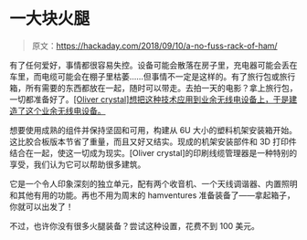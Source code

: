 # 一大块火腿

> 原文：<https://hackaday.com/2018/09/10/a-no-fuss-rack-of-ham/>

有了任何爱好，事情都很容易失控。设备可能会散落在房子里，充电器可能会丢在车里，而电缆可能会在棚子里枯萎……但事情不一定是这样的。有了旅行包或旅行箱，所有需要的东西都放在一起，随时可以带走。去拍一天的电影？拿上旅行包，一切都准备好了。[[Oliver crystal]想把这种技术应用到业余无线电设备上，于是建造了这个业余无线电设备。](https://soliloquyforthefallen.net/?p=1003)

想要使用成熟的组件并保持坚固和可用，构建从 6U 大小的塑料机架安装箱开始。这比胶合板版本节省了重量，而且又好又结实。现成的机架安装部件和 3D 打印件结合在一起，使这一切成为现实。[Oliver crystal]的印刷线缆管理器是一种特别的享受，我们认为它可以帮助很多建筑。

它是一个令人印象深刻的独立单元，配有两个收音机、一个天线调谐器、内置照明和其他有用的功能。再也不用为周末的 hamventures 准备装备了——拿起箱子，你就可以出发了！

不过，也许你没有很多火腿装备？尝试这种设置，花费不到 100 美元。
